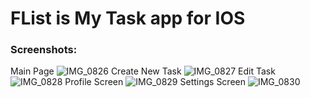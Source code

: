 # FList is My Task app for IOS
### Screenshots:
Main Page
![IMG_0826](https://github.com/sairex53/Reminder-App/assets/113220566/e2fd98d8-5176-4382-b068-890f80b77969)
Create New Task
![IMG_0827](https://github.com/sairex53/Reminder-App/assets/113220566/075b6e10-e00d-4540-b0a4-2357c0bc9c34)
Edit Task
![IMG_0828](https://github.com/sairex53/Reminder-App/assets/113220566/d396448c-45a2-4691-99a9-f50c8950a678)
Profile Screen
![IMG_0829](https://github.com/sairex53/Reminder-App/assets/113220566/4aebf0be-840c-4b79-ab5c-675d40c5fd2a)
Settings Screen
![IMG_0830](https://github.com/sairex53/Reminder-App/assets/113220566/a37e7407-a4ea-434f-ba29-317037a2a082)
